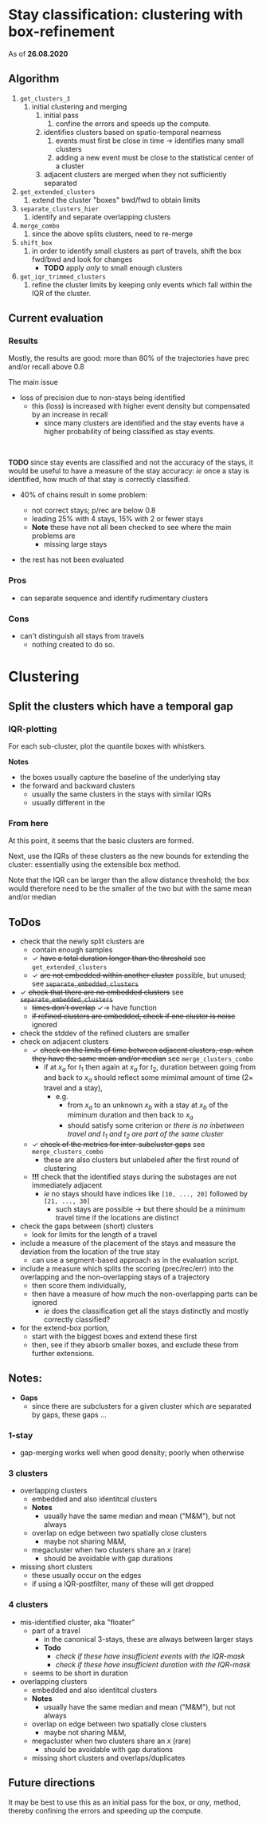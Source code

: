# Stay classification: clustering with box-refinement

As of **26.08.2020**

## Algorithm

1. `get_clusters_3`
    1. initial clustering and merging
        1. initial pass
            1. confine the errors and speeds up the compute.
        2. identifies clusters based on spatio-temporal nearness
            1. events must first be close in time $\to$ identifies many small clusters
            2. adding a new event must be close to the statistical center of a cluster
        3. adjacent clusters are merged when they not sufficiently separated         
2. `get_extended_clusters`
    1. extend the cluster "boxes" bwd/fwd to obtain limits
3. `separate_clusters_hier`
    1. identify and separate overlapping clusters
4. `merge_combo`
    1. since the above splits clusters, need to re-merge
5. `shift_box`
    1. in order to identify small clusters as part of travels, shift the box fwd/bwd and look for changes
        * **TODO** apply _only_ to small enough clusters
6. `get_iqr_trimmed_clusters`
    1. refine the cluster limits by keeping only events which fall within the IQR of the cluster.


## Current evaluation

### Results 

Mostly, the results are good: more than 80% of the trajectories have prec and/or recall above 0.8

The main issue
* loss of precision due to non-stays being identified
    * this (loss) is increased with higher event density but compensated by an increase in recall
        * since many clusters are identified and the stay events have a higher probability of being classified as stay events.
<br/>

**TODO** since stay events are classified and not the accuracy of the stays, it would be useful to have a measure of the stay accuracy: _ie_ once a stay is identified, how much of that stay is correctly classified.

* 40% of chains result in some problem:
    * not correct stays; p/rec are below 0.8
    * leading 25% with 4 stays, 15% with 2 or fewer stays
    * **Note** these have not all been checked to see where the main problems are
        * missing large stays
        
* the rest has not been evaluated

### Pros
* can separate sequence and identify rudimentary clusters

### Cons
* can't distinguish all stays from travels 
    * nothing created to do so.


# Clustering

## Split the clusters which have a temporal gap

### IQR-plotting

For each sub-cluster, plot the quantile boxes with whistkers.

**Notes**
* the boxes usually capture the baseline of the underlying stay
* the forward and backward clusters
    * usually the same clusters in the stays with similar IQRs
    * usually different in the 

### From here

At this point, it seems that the basic clusters are formed. 

Next, use the IQRs of these clusters as the new bounds for extending the cluster: essentially using the extensible box method.

Note that the IQR can be larger than the allow distance threshold; the box would therefore need to be the smaller of the two but with the same mean and/or median


## ToDos

* check that the newly split clusters are 
    * contain enough samples
    * $\checkmark$ ~~have a total duration longer than the threshold~~ see `get_extended_clusters`
    * $\checkmark$ ~~are not embedded within another cluster~~ possible, but unused; see ~~`separate_embedded_clusters`~~ 
* $\checkmark$ ~~check that there are no embedded clusters~~ see ~~`separate_embedded_clusters`~~
    * ~~times don't overlap~~ $\checkmark\to$ have function
    * ~~if refined clusters are embedded, check if one cluster is noise~~ ignored
* check the stddev of the refined clusters are smaller
* check on adjacent clusters
    * $\checkmark$ ~~check on the limits of time between adjacent clusters, esp. when they have the same mean and/or median~~ see `merge_clusters_combo`
        * if at $x_a$ for $t_1$ then again at $x_a$ for $t_2$, duration between going from and back to $x_a$ should reflect some mimimal amount of time ($2\times$ travel and a stay), 
            * e.g. 
                * from $x_a$ to an unknown $x_b$ with a stay at $x_b$ of the miminum duration and then back to $x_a$ 
                * should satisfy some criterion or _there is no inbetween travel and $t_1$ and $t_2$ are part of the same cluster_
    * $\checkmark$ ~~check of the metrics for inter-subcluster gaps~~ see `merge_clusters_combo`
        * these are also clusters but unlabeled after the first round of clustering
    * **!!!** check that the identified stays during the substages are not immediately adjacent
        * _ie_ no stays should have indices like `[10, ..., 20]` followed by `[21, ..., 30]`
            * such stays are possible $\to$ but there should be a minimum travel time if the locations are distinct
* check the gaps between (short) clusters
    * look for limits for the length of a travel
* include a measure of the placement of the stays and measure the deviation from the location of the true stay
    * can use a segment-based approach as in the evaluation script.
* include a measure which splits the scoring (prec/rec/err) into the overlapping and the non-overlapping stays of a trajectory   
    * then score them individually,  
    * then have a measure of how much the non-overlapping parts can be ignored
        * _ie_ does the classification get all the stays distinctly and mostly correctly classified?
* for the extend-box portion, 
    * start with the biggest boxes and extend these first
    * then, see if they absorb smaller boxes, and exclude these from further extensions.
 
## Notes: 

* **Gaps** 
    * since there are subclusters for a given cluster which are separated by gaps, these gaps ...

### 1-stay
* gap-merging works well when good density; poorly when otherwise

### 3 clusters
* overlapping clusters
    * embedded and also identitcal clusters
    * **Notes**
        * usually have the same median and mean ("M&M"), but not always
    * overlap on edge between two spatially close clusters
        * maybe not sharing M&M,
    * megacluster when two clusters share an $x$ (rare)
        * should be avoidable with gap durations
* missing short clusters
    * these usually occur on the edges
    * if using a IQR-postfilter, many of these will get dropped
    
### 4 clusters
* mis-identified cluster, aka "floater"
    * part of a travel
        * in the canonical 3-stays, these are always between larger stays
        * **Todo** 
            * _check if these have insufficient events with the IQR-mask_
            * _check if these have insufficient duration with the IQR-mask_            
    * seems to be short in duration
* overlapping clusters
    * embedded and also identitcal clusters
    * **Notes**
        * usually have the same median and mean ("M&M"), but not always
    * overlap on edge between two spatially close clusters
        * maybe not sharing M&M,
    * megacluster when two clusters share an $x$ (rare)
        * should be avoidable with gap durations
    * missing short clusters and overlaps/duplicates

## Future directions

It may be best to use this as an initial pass for the box, or _any_, method, thereby confining the errors and speeding up the compute.